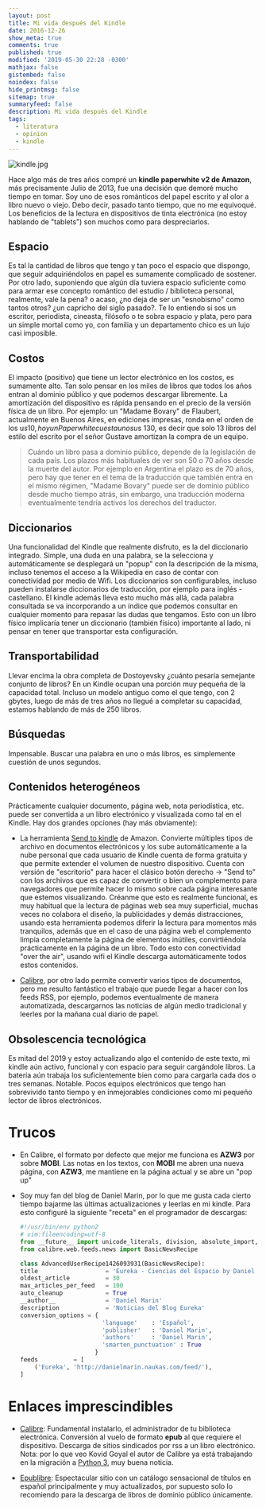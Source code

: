 ```yaml
---
layout: post
title: Mi vida después del Kindle
date: 2016-12-26
show_meta: true
comments: true
published: true
modified: '2019-05-30 22:28 -0300'
mathjax: false
gistembed: false
noindex: false
hide_printmsg: false
sitemap: true
summaryfeed: false
description: Mi vida después del Kindle
tags:
  - literatura
  - opinion
  - kindle
---
```


![kindle.jpg]({{site.baseurl}}/images/kindle.jpg)

Hace algo más de tres años compré un **kindle paperwhite v2 de Amazon**, más
precisamente Julio de 2013, fue una decisión que demoré mucho tiempo en tomar.
Soy uno de esos románticos del papel escrito y al olor a libro nuevo o viejo.
Debo decir, pasado tanto tiempo, que no me equivoqué. Los beneficios de la
lectura en dispositivos de tinta electrónica (no estoy hablando de "tablets")
son muchos como para despreciarlos.  <!-- break -->

## Espacio

Es tal la cantidad de libros que tengo y tan poco el espacio que dispongo, que
seguir adquiriéndolos en papel es sumamente complicado de sostener. Por otro
lado, suponiendo que algún día tuviera espacio suficiente como para armar ese
concepto romántico del estudio / biblioteca personal, realmente, vale la pena?
o acaso, ¿no deja de ser un "esnobismo" como tantos otros? ¿un capricho del siglo
pasado?. Te lo entiendo si sos un escritor, periodista, cineasta, filósofo o te
sobra espacio y plata, pero para un simple mortal como yo, con familia y un
departamento chico es un lujo casi imposible.

## Costos

El impacto (positivo) que tiene un lector electrónico en los costos, es
sumamente alto.  Tan solo pensar en los miles de libros que todos los años
entran al dominio público y que podemos descargar libremente. La amortización
del dispositivo es rápida pensando en el precio de la versión física de un
libro. Por ejemplo: un "Madame Bovary" de Flaubert, actualmente en Buenos
Aires, en ediciones impresas, ronda en el orden de los u$s 10, hoy un
Paperwhite cuesta unos u$s 130, es decir que solo 13 libros del estilo del
escrito por el señor Gustave amortizan la compra de un equipo.

> Cuándo un libro pasa a dominio público, depende de la legislación de cada
> país. Los plazos más habituales de ver son 50 o 70 años desde la muerte del
> autor. Por ejemplo en Argentina el plazo es de 70 años, pero hay que tener en
> el tema de la traducción que también entra en el mismo régimen, "Madame
> Bovary" puede ser de dominio público desde mucho tiempo atrás, sin embargo,
> una traducción moderna eventualmente tendría activos los derechos del
> traductor. 

## Diccionarios

Una funcionalidad del Kindle que realmente disfruto, es la del diccionario
integrado. Simple, una duda en una palabra, se la selecciona y automáticamente
se desplegará un "popup" con la descripción de la misma, incluso tenemos el
acceso a la Wikipedia en caso de contar con conectividad por medio de Wifi.
Los diccionarios son configurables, incluso pueden instalarse diccionarios de
traducción, por ejemplo para inglés - castellano. El kindle además lleva esto
mucho más allá, cada palabra consultada se va incorporando a un índice que
podemos consultar en cualquier momento para repasar las dudas que tengamos.
Esto con un libro físico implicaría tener un diccionario (también físico)
importante al lado, ni pensar en tener que transportar esta configuración.

## Transportabilidad

Llevar encima la obra completa de Dostoyevsky ¿cuánto pesaría semejante
conjunto de libros? En un Kindle ocupan una porción muy pequeña de la capacidad
total. Incluso un modelo antiguo como el que tengo, con 2 gbytes, luego de más
de tres años no llegué a completar su capacidad, estamos hablando de más de 250
libros. 

## Búsquedas

Impensable. Buscar una palabra en uno o más libros, es simplemente cuestión de
unos segundos.

## Contenidos heterogéneos

Prácticamente cualquier documento, página web, nota periodística, etc. puede
ser convertida a un libro electrónico y visualizada como tal en el Kindle. Hay
dos grandes opciones (hay más obviamente):

* La herramienta [Send to kindle](https://www.amazon.com/gp/sendtokindle) de
Amazon. Convierte múltiples tipos de archivo en documentos electrónicos y los
sube automáticamente a la nube personal que cada usuario de Kindle cuenta de
forma gratuita y que permite extender el volumen de nuestro dispositivo. Cuenta
con versión de "escritorio" para hacer el clásico botón derecho -> "Send to"
con los archivos que es capaz de convertir o bien un complemento para
navegadores que permite hacer lo mismo sobre cada página interesante que
estemos visualizando. Créanme que esto es realmente funcional, es muy habitual
que la lectura de páginas web sea muy superficial, muchas veces no colabora el
diseño, la publicidades y demás distracciones, usando esta herramienta podemos
diferir la lectura para momentos más tranquilos, además que en el caso de una
página web el complemento limpia completamente la página de elementos inútiles,
convirtiéndola prácticamente en la página de un libro. Todo esto con
conectividad "over the air", usando wifi el Kindle descarga automáticamente
todos estos contenidos.


* [Calibre](https://calibre-ebook.com/), por otro lado permite convertir varios
tipos de documentos, pero me resulto fantástico el trabajo que puede llegar a
hacer con los feeds RSS, por ejemplo, podemos eventualmente de manera
automatizada, descargarnos las noticias de algún medio tradicional y leerles
por la mañana cual diario de papel.

## Obsolescencia tecnológica

Es mitad del 2019 y estoy actualizando algo el contenido de este texto, mi
kindle aún activo, funcional y con espacio para seguir cargándole libros. La
batería aún trabaja los suficientemente bien como para cargarla cada dos o tres
semanas. Notable. Pocos equipos electrónicos que tengo han sobrevivido tanto
tiempo y en inmejorables condiciones como mi pequeño lector de libros
electrónicos.

# Trucos

* En Calibre, el formato por defecto que mejor me funciona es **AZW3** por
  sobre **MOBI**. Las notas en los textos, con **MOBI** me abren una nueva
  página, con **AZW3**, me mantiene en la página actual y se abre un "pop up"

* Soy muy fan del blog de Daniel Marin, por lo que me gusta cada cierto tiempo
  bajarme las últimas actualizaciones y leerlas en mi kindle. Para esto
  configuré la siguiente "receta" en el programador de descargas:  

    ```python
    #!/usr/bin/env python2
    # vim:fileencoding=utf-8
    from __future__ import unicode_literals, division, absolute_import, print_function
    from calibre.web.feeds.news import BasicNewsRecipe

    class AdvancedUserRecipe1426093931(BasicNewsRecipe):
    title          			= 'Eureka - Ciencias del Espacio by Daniel Marin'
    oldest_article 			= 30
    max_articles_per_feed 	= 100
    auto_cleanup   			= True
    __author__  			= 'Daniel Marin'
    description 			= 'Noticias del Blog Eureka'  
    conversion_options = { 
                           'language'    : 'Español',
                           'publisher'   : 'Daniel Marin',
                           'authors'     : 'Daniel Marin',
                           'smarten_punctuation' : True
                         }          
    feeds          = [
        ('Eureka', 'http://danielmarin.naukas.com/feed/'),
    ]
    ```

# Enlaces imprescindibles

* [Calibre](https://calibre-ebook.com/): Fundamental instalarlo, el
  administrador de tu biblioteca electrónica. Conversión al vuelo de formato
  **epub** al que requiere el dispositivo. Descarga de sitios sindicados por
  rss a un libro electrónico. Nota: por lo que veo Kovid Goyal el autor de
  Calibre ya está trabajando en la migración a [Python
  3](https://github.com/kovidgoyal/calibre/blob/master/README.python3), muy
  buena noticia.

* [Epublibre](https://www.epublibre.org): Espectacular sitio con un catálogo
  sensacional de títulos en español principalmente y muy actualizados, por
  supuesto solo lo recomiendo para la descarga de libros de dominio público
  únicamente.
